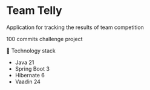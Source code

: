 # Team Telly

Application for tracking the results of team competition


100 commits challenge project

🥞 Technology stack
* Java 21
* Spring Boot 3
* Hibernate 6
* Vaadin 24

